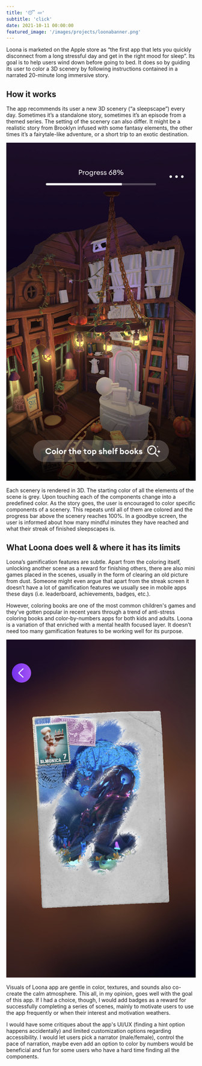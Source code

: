 ```yaml
---
title: '😴 💤'
subtitle: 'click'
date: 2021-10-11 00:00:00
featured_image: '/images/projects/loonabanner.png'
---
```


Loona is marketed on the Apple store as “the first app that lets you quickly disconnect from a long stressful day and get in the right mood for sleep”. Its goal is to help users wind down before going to bed. It does so by guiding its user to color a 3D scenery by following instructions contained in a narrated 20-minute long immersive story.

## How it works
The app recommends its user a new 3D scenery (“a sleepscape”) every day. Sometimes it’s a standalone story, sometimes it’s an episode from a themed series. The setting of the scenery can also differ. It might be a realistic story from Brooklyn infused with some fantasy elements, the other times it’s a fairytale-like adventure, or a short trip to an exotic destination. 

![](/images/projects/loona/loona1.PNG)

Each scenery is rendered in 3D. The starting color of all the elements of the scene is grey. Upon touching each of the components change into a predefined color. As the story goes, the user is encouraged to color specific components of a scenery. This repeats until all of them are colored and the progress bar above the scenery reaches 100%. In a goodbye screen, the user is informed about how many mindful minutes they have reached and what their streak of finished sleepscapes is.

## What Loona does well & where it has its limits
Loona’s gamification features are subtle. Apart from the coloring itself, unlocking another scene as a reward for finishing others, there are also mini games placed in the scenes, usually in the form of clearing an old picture from dust. Someone might even argue that apart from the streak screen it doesn’t have a lot of gamification features we usually see in mobile apps these days (i.e. leaderboard, achievements, badges, etc.).

However, coloring books are one of the most common children's games and they’ve gotten popular in recent years through a trend of anti-stress coloring books and color-by-numbers apps for both kids and adults. Loona is a variation of that enriched with a mental health focused layer. It doesn’t need too many gamification features to be working well for its purpose.

![](/images/projects/loona/loona2.PNG)

Visuals of Loona app are gentle in color, textures, and sounds also co-create the calm atmosphere. This all, in my opinion, goes well with the goal of this app. If I had a choice, though, I would add badges as a reward for successfully completing a series of scenes, mainly to motivate users to use the app frequently or when their interest and motivation weathers.

I would have some critiques about the app's UI/UX (finding a hint option happens accidentally) and limited customization options regarding accessibility. I would let users pick a narrator (male/female), control the pace of narration, maybe even add an option to color by numbers would be beneficial and fun for some users who have a hard time finding all the components.
